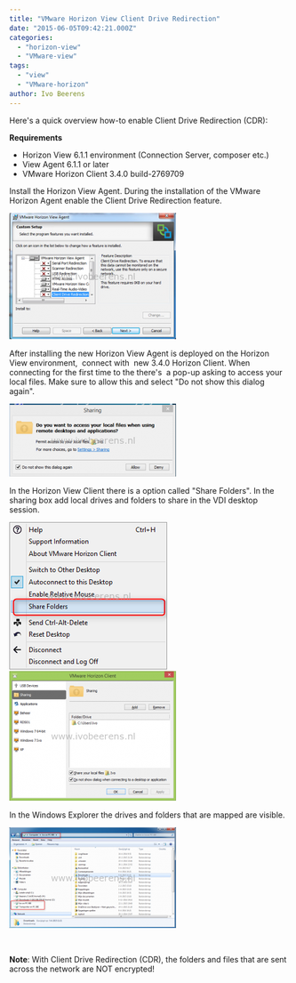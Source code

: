 ```yaml
---
title: "VMware Horizon View Client Drive Redirection"
date: "2015-06-05T09:42:21.000Z"
categories: 
  - "horizon-view"
  - "VMware-view"
tags: 
  - "view"
  - "VMware-horizon"
author: Ivo Beerens
---
```


Here's a quick overview how-to enable Client Drive Redirection (CDR):

**Requirements**

- Horizon View 6.1.1 environment (Connection Server, composer etc.)
- View Agent 6.1.1 or later
- VMware Horizon Client 3.4.0 build-2769709

Install the Horizon View Agent. During the installation of the VMware Horizon Agent enable the Client Drive Redirection feature.

[![agent](images/agent-300x227.png)](images/agent.png)

After installing the new Horizon View Agent is deployed on the Horizon View environment,  connect with  new 3.4.0 Horizon Client. When connecting for the first time to the there's  a pop-up asking to access your local files. Make sure to allow this and select "Do not show this dialog again".

[![View Deskstop](images/View-Deskstop-300x131.png)](images/View-Deskstop.png)

In the Horizon View Client there is a option called "Share Folders". In the sharing box add local drives and folders to share in the VDI desktop session.

[![0_sharing](images/0_sharing.png)](images/0_sharing.png) [![Sharing](images/Sharing-300x233.png)](https://www.ivobeerens.nl/wp-content/uploads/2015/06/Sharing.png)

In the Windows Explorer the drives and folders that are mapped are visible.

[![files](images/files-300x181.png)](images/files.png)

 

**Note**: With Client Drive Redirection (CDR), the folders and files that are sent across the network are NOT encrypted!



